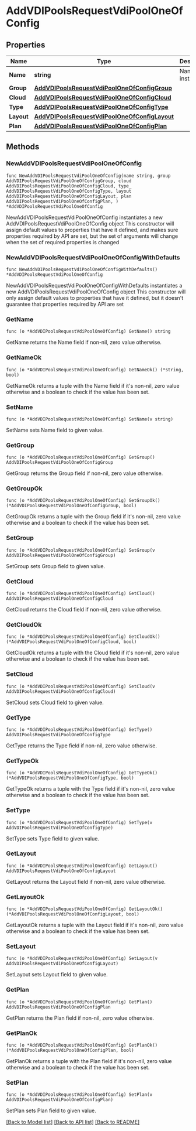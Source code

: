 # AddVDIPoolsRequestVdiPoolOneOfConfig

## Properties

Name | Type | Description | Notes
------------ | ------------- | ------------- | -------------
**Name** | **string** | Name of instance | 
**Group** | [**AddVDIPoolsRequestVdiPoolOneOfConfigGroup**](AddVDIPoolsRequestVdiPoolOneOfConfigGroup.md) |  | 
**Cloud** | [**AddVDIPoolsRequestVdiPoolOneOfConfigCloud**](AddVDIPoolsRequestVdiPoolOneOfConfigCloud.md) |  | 
**Type** | [**AddVDIPoolsRequestVdiPoolOneOfConfigType**](AddVDIPoolsRequestVdiPoolOneOfConfigType.md) |  | 
**Layout** | [**AddVDIPoolsRequestVdiPoolOneOfConfigLayout**](AddVDIPoolsRequestVdiPoolOneOfConfigLayout.md) |  | 
**Plan** | [**AddVDIPoolsRequestVdiPoolOneOfConfigPlan**](AddVDIPoolsRequestVdiPoolOneOfConfigPlan.md) |  | 

## Methods

### NewAddVDIPoolsRequestVdiPoolOneOfConfig

`func NewAddVDIPoolsRequestVdiPoolOneOfConfig(name string, group AddVDIPoolsRequestVdiPoolOneOfConfigGroup, cloud AddVDIPoolsRequestVdiPoolOneOfConfigCloud, type_ AddVDIPoolsRequestVdiPoolOneOfConfigType, layout AddVDIPoolsRequestVdiPoolOneOfConfigLayout, plan AddVDIPoolsRequestVdiPoolOneOfConfigPlan, ) *AddVDIPoolsRequestVdiPoolOneOfConfig`

NewAddVDIPoolsRequestVdiPoolOneOfConfig instantiates a new AddVDIPoolsRequestVdiPoolOneOfConfig object
This constructor will assign default values to properties that have it defined,
and makes sure properties required by API are set, but the set of arguments
will change when the set of required properties is changed

### NewAddVDIPoolsRequestVdiPoolOneOfConfigWithDefaults

`func NewAddVDIPoolsRequestVdiPoolOneOfConfigWithDefaults() *AddVDIPoolsRequestVdiPoolOneOfConfig`

NewAddVDIPoolsRequestVdiPoolOneOfConfigWithDefaults instantiates a new AddVDIPoolsRequestVdiPoolOneOfConfig object
This constructor will only assign default values to properties that have it defined,
but it doesn't guarantee that properties required by API are set

### GetName

`func (o *AddVDIPoolsRequestVdiPoolOneOfConfig) GetName() string`

GetName returns the Name field if non-nil, zero value otherwise.

### GetNameOk

`func (o *AddVDIPoolsRequestVdiPoolOneOfConfig) GetNameOk() (*string, bool)`

GetNameOk returns a tuple with the Name field if it's non-nil, zero value otherwise
and a boolean to check if the value has been set.

### SetName

`func (o *AddVDIPoolsRequestVdiPoolOneOfConfig) SetName(v string)`

SetName sets Name field to given value.


### GetGroup

`func (o *AddVDIPoolsRequestVdiPoolOneOfConfig) GetGroup() AddVDIPoolsRequestVdiPoolOneOfConfigGroup`

GetGroup returns the Group field if non-nil, zero value otherwise.

### GetGroupOk

`func (o *AddVDIPoolsRequestVdiPoolOneOfConfig) GetGroupOk() (*AddVDIPoolsRequestVdiPoolOneOfConfigGroup, bool)`

GetGroupOk returns a tuple with the Group field if it's non-nil, zero value otherwise
and a boolean to check if the value has been set.

### SetGroup

`func (o *AddVDIPoolsRequestVdiPoolOneOfConfig) SetGroup(v AddVDIPoolsRequestVdiPoolOneOfConfigGroup)`

SetGroup sets Group field to given value.


### GetCloud

`func (o *AddVDIPoolsRequestVdiPoolOneOfConfig) GetCloud() AddVDIPoolsRequestVdiPoolOneOfConfigCloud`

GetCloud returns the Cloud field if non-nil, zero value otherwise.

### GetCloudOk

`func (o *AddVDIPoolsRequestVdiPoolOneOfConfig) GetCloudOk() (*AddVDIPoolsRequestVdiPoolOneOfConfigCloud, bool)`

GetCloudOk returns a tuple with the Cloud field if it's non-nil, zero value otherwise
and a boolean to check if the value has been set.

### SetCloud

`func (o *AddVDIPoolsRequestVdiPoolOneOfConfig) SetCloud(v AddVDIPoolsRequestVdiPoolOneOfConfigCloud)`

SetCloud sets Cloud field to given value.


### GetType

`func (o *AddVDIPoolsRequestVdiPoolOneOfConfig) GetType() AddVDIPoolsRequestVdiPoolOneOfConfigType`

GetType returns the Type field if non-nil, zero value otherwise.

### GetTypeOk

`func (o *AddVDIPoolsRequestVdiPoolOneOfConfig) GetTypeOk() (*AddVDIPoolsRequestVdiPoolOneOfConfigType, bool)`

GetTypeOk returns a tuple with the Type field if it's non-nil, zero value otherwise
and a boolean to check if the value has been set.

### SetType

`func (o *AddVDIPoolsRequestVdiPoolOneOfConfig) SetType(v AddVDIPoolsRequestVdiPoolOneOfConfigType)`

SetType sets Type field to given value.


### GetLayout

`func (o *AddVDIPoolsRequestVdiPoolOneOfConfig) GetLayout() AddVDIPoolsRequestVdiPoolOneOfConfigLayout`

GetLayout returns the Layout field if non-nil, zero value otherwise.

### GetLayoutOk

`func (o *AddVDIPoolsRequestVdiPoolOneOfConfig) GetLayoutOk() (*AddVDIPoolsRequestVdiPoolOneOfConfigLayout, bool)`

GetLayoutOk returns a tuple with the Layout field if it's non-nil, zero value otherwise
and a boolean to check if the value has been set.

### SetLayout

`func (o *AddVDIPoolsRequestVdiPoolOneOfConfig) SetLayout(v AddVDIPoolsRequestVdiPoolOneOfConfigLayout)`

SetLayout sets Layout field to given value.


### GetPlan

`func (o *AddVDIPoolsRequestVdiPoolOneOfConfig) GetPlan() AddVDIPoolsRequestVdiPoolOneOfConfigPlan`

GetPlan returns the Plan field if non-nil, zero value otherwise.

### GetPlanOk

`func (o *AddVDIPoolsRequestVdiPoolOneOfConfig) GetPlanOk() (*AddVDIPoolsRequestVdiPoolOneOfConfigPlan, bool)`

GetPlanOk returns a tuple with the Plan field if it's non-nil, zero value otherwise
and a boolean to check if the value has been set.

### SetPlan

`func (o *AddVDIPoolsRequestVdiPoolOneOfConfig) SetPlan(v AddVDIPoolsRequestVdiPoolOneOfConfigPlan)`

SetPlan sets Plan field to given value.



[[Back to Model list]](../README.md#documentation-for-models) [[Back to API list]](../README.md#documentation-for-api-endpoints) [[Back to README]](../README.md)


